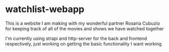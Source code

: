 # watchlist-webapp
This is a website I am making with my wonderful partner Rosaria Cubuzio for keeping track of all of the movies and shows we have watched together

I'm currently using strapi and http-server for the back and frontend respectively, just working on getting the basic functionality I want working
